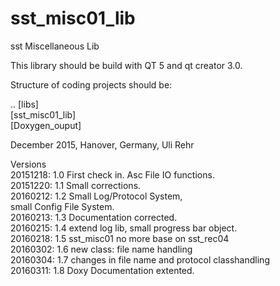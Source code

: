 # sst_misc01_lib
sst Miscellaneous Lib 

This library should be build with QT 5 and qt creator 3.0.

Structure of coding projects should be:

.. [libs] <BR>
   [sst_misc01_lib]<BR>
   [Doxygen_ouput]<BR>

December 2015, Hanover, Germany, Uli Rehr

Versions <BR>
20151218: 1.0 First check in. Asc File IO functions. <BR>
20151220: 1.1 Small corrections. <BR>
20160212: 1.2 Small Log/Protocol System, <BR>
              small Config File System. <BR>
20160213: 1.3 Documentation corrected. <BR>
20160215: 1.4 extend log lib, small progress bar object. <BR>
20160218: 1.5 sst_misc01 no more base on sst_rec04 <BR>
20160302: 1.6 new class: file name handling <BR>
20160304: 1.7 changes in file name and protocol classhandling <BR>
20160311: 1.8 Doxy Documentation extented. <BR>

